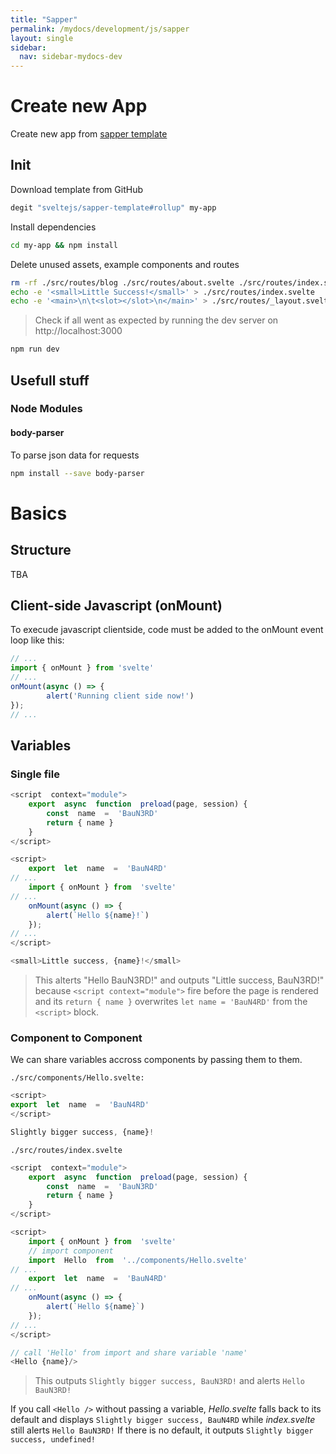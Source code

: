 ```yaml
---
title: "Sapper"
permalink: /mydocs/development/js/sapper
layout: single
sidebar:
  nav: sidebar-mydocs-dev
---
```

# Create new App
Create new app from [sapper template](https://github.com/sveltejs/sapper-template) 
## Init
Download template from GitHub
```bash
degit "sveltejs/sapper-template#rollup" my-app
```
Install dependencies
```bash
cd my-app && npm install
```
Delete unused assets, example components and routes
```bash
rm -rf ./src/routes/blog ./src/routes/about.svelte ./src/routes/index.svelte ./src/routes/_layout.svelte ./src/components/Nav.svelte ./static/global.css ./static/successkid.jpg
echo -e '<small>Little Success!</small>' > ./src/routes/index.svelte
echo -e '<main>\n\t<slot></slot>\n</main>' > ./src/routes/_layout.svelte
```
> Check if all went as expected by running the dev server on http://localhost:3000
```bash 
npm run dev
```

## Usefull stuff

### Node Modules

#### body-parser
To parse json data for requests
```bash
npm install --save body-parser
```
# Basics
## Structure
TBA
## Client-side Javascript (onMount)
To execude javascript clientside, code must be added to the onMount event loop like this:
```js
// ...
import { onMount } from 'svelte'
// ...
onMount(async () => {
		alert('Running client side now!')
});
// ...
```
## Variables

### Single file

```js
<script  context="module">
	export  async  function  preload(page, session) {
		const  name  =  'BauN3RD'
		return { name }
	}
</script>

<script>
	export  let  name  =  'BauN4RD'
// ...
	import { onMount } from  'svelte'
// ...
	onMount(async () => {
		alert(`Hello ${name}!`)
	});
// ...
</script>

<small>Little success, {name}!</small>
```
> This alterts "Hello BauN3RD!" and outputs "Little success, BauN3RD!" because `<script context="module">` fire before the page is rendered and its `return { name }` overwrites `let name = 'BauN4RD'` from the `<script>` block.

### Component to Component

We can share variables accross components by passing them to them.

`./src/components/Hello.svelte:`

```js
<script>
export  let  name  =  'BauN4RD'
</script>

Slightly bigger success, {name}!
```
`./src/routes/index.svelte`
```js
<script  context="module">
	export  async  function  preload(page, session) {
		const  name  =  'BauN3RD'
		return { name }
	}
</script>

<script>
	import { onMount } from  'svelte'
	// import component
	import  Hello  from  '../components/Hello.svelte'
// ...
	export  let  name  =  'BauN4RD'
// ...
	onMount(async () => {
		alert(`Hello ${name}`)
	});
// ...
</script>

// call 'Hello' from import and share variable 'name'
<Hello {name}/>
```
> This outputs `Slightly bigger success, BauN3RD!` and alerts `Hello BauN3RD!`

If you call `<Hello />` without passing a variable, *Hello.svelte* falls back to its default and displays `Slightly bigger success, BauN4RD` while *index.svelte* still alerts `Hello BauN3RD!`
If there is no default, it outputs `Slightly bigger success, undefined!`